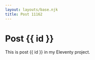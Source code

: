 ```yaml
---
layout: layouts/base.njk
title: Post 11162
---
```


# Post {{ id }}

This is post {{ id }} in my Eleventy project.
